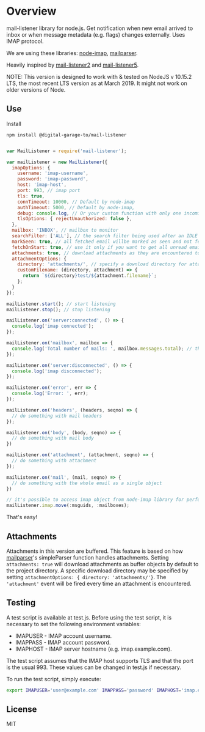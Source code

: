 # Overview

mail-listener library for node.js. Get notification when new email arrived to inbox or when message metadata (e.g. flags) changes externally. Uses IMAP protocol.

We are using these libraries: [node-imap](https://github.com/mscdex/node-imap), [mailparser](https://github.com/andris9/mailparser).

Heavily inspired by [mail-listener2](https://github.com/chirag04/mail-listener2) and [mail-listener5](https://github.com/Pranav-Dakshina/mail-listener2).

NOTE: This version is designed to work with & tested on NodeJS v 10.15.2 LTS, the most recent LTS version as at March 2019. It might not work on older versions of Node.

## Use

Install

`npm install @digital-garage-to/mail-listener`

```javascript

var MailListener = require('mail-listener');

var mailListener = new MailListener({
  imapOptions: {
    username: 'imap-username',
    password: 'imap-password',
    host: 'imap-host',
    port: 993, // imap port
    tls: true,
    connTimeout: 10000, // Default by node-imap
    authTimeout: 5000, // Default by node-imap,
    debug: console.log, // Or your custom function with only one incoming argument. Default: null
    tlsOptions: { rejectUnauthorized: false },
  },
  mailbox: 'INBOX', // mailbox to monitor
  searchFilter: ['ALL'], // the search filter being used after an IDLE notification has been retrieved
  markSeen: true, // all fetched email willbe marked as seen and not fetched next time
  fetchOnStart: true, // use it only if you want to get all unread email on lib start. Default is `false`,
  attachments: true, // download attachments as they are encountered to the project directory
  attachmentOptions: {
    directory: 'attachments/', // specify a download directory for attachments
    customFilename: (directory, attachment) => {
      return `${directory}test/${attachment.filename}`;
    };
  }
});

mailListener.start(); // start listening
mailListener.stop(); // stop listening

mailListener.on('server:connected', () => {
  console.log('imap connected');
});

mailListener.on('mailbox', mailbox => {
  console.log('Total number of mails: ', mailbox.messages.total); // this field in mailbox gives the total number of emails
});

mailListener.on('server:disconnected', () => {
  console.log('imap disconnected');
});

mailListener.on('error', err => {
  console.log('Error: ', err);
});

mailListener.on('headers', (headers, seqno) => {
  // do something with mail headers
});

mailListener.on('body', (body, seqno) => {
  // do something with mail body
})

mailListener.on('attachment', (attachment, seqno) => {
  // do something with attachment
});

mailListener.on('mail', (mail, seqno) => {
  // do something with the whole email as a single object
})

// it's possible to access imap object from node-imap library for performing additional actions. E.x.
mailListener.imap.move(:msguids, :mailboxes);

```

That's easy!

## Attachments
Attachments in this version are buffered. This feature is based on how [mailparser](https://github.com/andris9/mailparser#attachments)'s simpleParser function handles attachments.
Setting `attachments: true` will download attachments as buffer objects by default to the project directory.
A specific download directory may be specified by setting `attachmentOptions: { directory: 'attachments/'}`.
The `'attachment'` event will be fired every time an attachment is encountered.

## Testing
A test script is available at test.js. Before using the test script, it is necessary to set the following environment variables:

- IMAPUSER - IMAP account username.
- IMAPPASS - IMAP account password.
- IMAPHOST - IMAP server hostname (e.g. imap.example.com).

The test script assumes that the IMAP host supports TLS and that the port is the usual 993. These values can be changed in test.js if necessary.

To run the test script, simply execute:

```bash
export IMAPUSER='user@example.com' IMAPPASS='password' IMAPHOST='imap.example.com'; node test.js
```

## License

MIT
